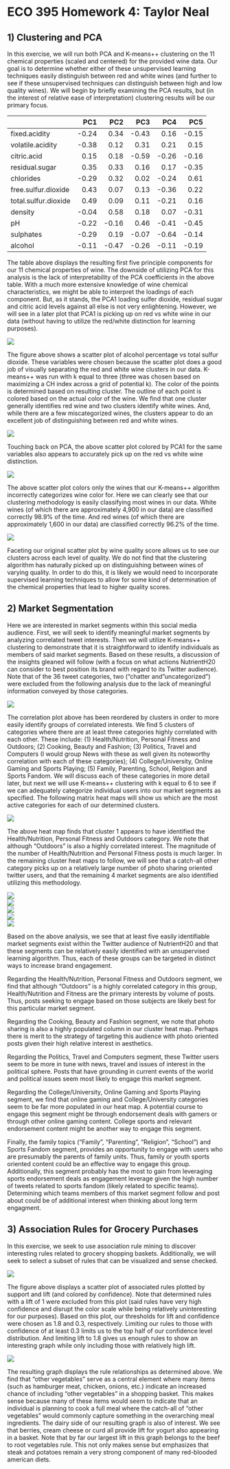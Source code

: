 ECO 395 Homework 4: Taylor Neal
================

## 1) Clustering and PCA

In this exercise, we will run both PCA and K-means++ clustering on the
11 chemical properties (scaled and centered) for the provided wine data.
Our goal is to determine whether either of these unsupervised learning
techniques easily distinguish between red and white wines (and further
to see if these unsupervised techniques can distinguish between high and
low quality wines). We will begin by briefly examining the PCA results,
but (in the interest of relative ease of interpretation) clustering
results will be our primary focus.

|                      |   PC1 |   PC2 |   PC3 |   PC4 |   PC5 |
|:---------------------|------:|------:|------:|------:|------:|
| fixed.acidity        | -0.24 |  0.34 | -0.43 |  0.16 | -0.15 |
| volatile.acidity     | -0.38 |  0.12 |  0.31 |  0.21 |  0.15 |
| citric.acid          |  0.15 |  0.18 | -0.59 | -0.26 | -0.16 |
| residual.sugar       |  0.35 |  0.33 |  0.16 |  0.17 | -0.35 |
| chlorides            | -0.29 |  0.32 |  0.02 | -0.24 |  0.61 |
| free.sulfur.dioxide  |  0.43 |  0.07 |  0.13 | -0.36 |  0.22 |
| total.sulfur.dioxide |  0.49 |  0.09 |  0.11 | -0.21 |  0.16 |
| density              | -0.04 |  0.58 |  0.18 |  0.07 | -0.31 |
| pH                   | -0.22 | -0.16 |  0.46 | -0.41 | -0.45 |
| sulphates            | -0.29 |  0.19 | -0.07 | -0.64 | -0.14 |
| alcohol              | -0.11 | -0.47 | -0.26 | -0.11 | -0.19 |

The table above displays the resulting first five principle components
for our 11 chemical properties of wine. The downside of utilizing PCA
for this analysis is the lack of interpretability of the PCA
coefficients in the above table. With a much more extensive knowledge of
wine chemical characteristics, we might be able to interpret the
loadings of each component. But, as it stands, the PCA1 loading sulfer
dioxide, residual sugar and citric acid levels against all else is not
very enlightening. However, we will see in a later plot that PCA1 is
picking up on red vs white wine in our data (without having to utilize
the red/white distinction for learning purposes).

<img src="taylor-neal-hw4_files/figure-gfm/tot-sulf-diox-alc-1-1.png" style="display: block; margin: auto;" />

The figure above shows a scatter plot of alcohol percentage vs total
sulfur dioxide. These variables were chosen because the scatter plot
does a good job of visually separating the red and white wine clusters
in our data. K-means++ was run with k equal to three (three was chosen
based on maximizing a CH index across a grid of potential k). The color
of the points is determined based on resulting cluster. The outline of
each point is colored based on the actual color of the wine. We find
that one cluster generally identifies red wine and two clusters identify
white wines. And, while there are a few miscategorized wines, the
clusters appear to do an excellent job of distinguishing between red and
white wines.

<img src="taylor-neal-hw4_files/figure-gfm/PCA-scatter-1.png" style="display: block; margin: auto;" />

Touching back on PCA, the above scatter plot colored by PCA1 for the
same variables also appears to accurately pick up on the red vs white
wine distinction.

<img src="taylor-neal-hw4_files/figure-gfm/tot-sulf-diox-alc-2-1.png" style="display: block; margin: auto;" />

The above scatter plot colors only the wines that our K-means++
algorithm incorrectly categorizes wine color for. Here we can clearly
see that our clustering methodology is easily classifying most wines in
our data. White wines (of which there are approximately 4,900 in our
data) are classified correctly 98.9% of the time. And red wines (of
which there are approximately 1,600 in our data) are classified
correctly 96.2% of the time.

<img src="taylor-neal-hw4_files/figure-gfm/tot-sulf-diox-alc-3-1.png" style="display: block; margin: auto;" />

Faceting our original scatter plot by wine quality score allows us to
see our clusters across each level of quality. We do not find that the
clustering algorithm has naturally picked up on distinguishing between
wines of varying quality. In order to do this, it is likely we would
need to incorporate supervised learning techniques to allow for some
kind of determination of the chemical properties that lead to higher
quality scores.

## 2) Market Segmentation

Here we are interested in market segments within this social media
audience. First, we will seek to identify meaningful market segments by
analyzing correlated tweet interests. Then we will utilize K-means++
clustering to demonstrate that it is straightforward to identify
individuals as members of said market segments. Based on these results,
a discussion of the insights gleaned will follow (with a focus on what
actions NutrientH20 can consider to best position its brand with regard
to its Twitter audience). Note that of the 36 tweet categories, two
(“chatter and”uncategorized”) were excluded from the following analysis
due to the lack of meaningful information conveyed by those categories.

<img src="taylor-neal-hw4_files/figure-gfm/social-marketing-cor-1.png" style="display: block; margin: auto;" />

The correlation plot above has been reordered by clusters in order to
more easily identify groups of correlated interests. We find 5 clusters
of categories where there are at least three categories highly
correlated with each other. These include: (1) Health/Nutrition,
Personal Fitness and Outdoors; (2) Cooking, Beauty and Fashion; (3)
Politics, Travel and Computers (I would group News with these as well
given its noteworthy correlation with each of these categories); (4)
College/University, Online Gaming and Sports Playing; (5) Family,
Parenting, School, Religion and Sports Fandom. We will discuss each of
these categories in more detail later, but next we will use K-means++
clustering with k equal to 6 to see if we can adequately categorize
individual users into our market segments as specified. The following
matrix heat maps will show us which are the most active categories for
each of our determined clusters.

<img src="taylor-neal-hw4_files/figure-gfm/heat-matrix-1-1.png" style="display: block; margin: auto;" />

The above heat map finds that cluster 1 appears to have identified the
Health/Nutrition, Personal Fitness and Outdoors category. We note that
although “Outdoors” is also a highly correlated interest. The magnitude
of the number of Health/Nutrition and Personal Fitness posts is much
larger. In the remaining cluster heat maps to follow, we will see that a
catch-all other category picks up on a relatively large number of photo
sharing oriented twitter users, and that the remaining 4 market segments
are also identified utilizing this methodology.

<img src="taylor-neal-hw4_files/figure-gfm/heat-matrix-2-1.png" style="display: block; margin: auto;" />

<img src="taylor-neal-hw4_files/figure-gfm/heat-matrix-3-1.png" style="display: block; margin: auto;" />

<img src="taylor-neal-hw4_files/figure-gfm/heat-matrix-4-1.png" style="display: block; margin: auto;" />

<img src="taylor-neal-hw4_files/figure-gfm/heat-matrix-5-1.png" style="display: block; margin: auto;" />

<img src="taylor-neal-hw4_files/figure-gfm/heat-matrix-6-1.png" style="display: block; margin: auto;" />

Based on the above analysis, we see that at least five easily
identifiable market segments exist within the Twitter audience of
NutrientH20 and that these segments can be relatively easily identified
with an unsupervised learning algorithm. Thus, each of these groups can
be targeted in distinct ways to increase brand engagement.

Regarding the Health/Nutrition, Personal Fitness and Outdoors segment,
we find that although “Outdoors” is a highly correlated category in this
group, Health/Nutrition and Fitness are the primary interests by volume
of posts. Thus, posts seeking to engage based on those subjects are
likely best for this particular market segment.

Regarding the Cooking, Beauty and Fashion segment, we note that photo
sharing is also a highly populated column in our cluster heat map.
Perhaps there is merit to the strategy of targeting this audience with
photo oriented posts given their high relative interest in aesthetics.

Regarding the Politics, Travel and Computers segment, these Twitter
users seem to be more in tune with news, travel and issues of interest
in the political sphere. Posts that have grounding in current events of
the world and political issues seem most likely to engage this market
segment.

Regarding the College/University, Online Gaming and Sports Playing
segment, we find that online gaming and College/University categories
seem to be far more populated in our heat map. A potential course to
engage this segment might be through endorsement deals with gamers or
through other online gaming content. College sports and relevant
endorsement content might be another way to engage this segment.

Finally, the family topics (“Family”, “Parenting”, “Religion”, “School”)
and Sports Fandom segment, provides an opportunity to engage with users
who are presumably the parents of family units. Thus, family or youth
sports oriented content could be an effective way to engage this group.
Additionally, this segment probably has the most to gain from leveraging
sports endorsement deals as engagement leverage given the high number of
tweets related to sports fandom (likely related to specific teams).
Determining which teams members of this market segment follow and post
about could be of additional interest when thinking about long term
engagment.

## 3) Association Rules for Grocery Purchases

In this exercise, we seek to use association rule mining to discover
interesting rules related to grocery shopping baskets. Additionally, we
will seek to select a subset of rules that can be visualized and sense
checked.

<img src="taylor-neal-hw4_files/figure-gfm/rules-scatter-1.png" style="display: block; margin: auto;" />

The figure above displays a scatter plot of associated rules plotted by
support and lift (and colored by confidence). Note that determined rules
with a lift of 1 were excluded from this plot (said rules have very high
confidence and disrupt the color scale while being relatively
uninteresting for our purposes). Based on this plot, our thresholds for
lift and confidence were chosen as 1.8 and 0.3, respectively. Limiting
our rules to those with confidence of at least 0.3 limits us to the top
half of our confidence level distribution. And limiting lift to 1.8
gives us enough rules to show an interesting graph while only including
those with relatively high lift.

<img src="taylor-neal-hw4_files/figure-gfm/rules-graph-1.png" style="display: block; margin: auto;" />

The resulting graph displays the rule relationships as determined above.
We find that “other vegetables” serve as a central element where many
items (such as hamburger meat, chicken, onions, etc.) indicate an
increased chance of including “other vegetables” in a shopping basket.
This makes sense because many of these items would seem to indicate that
an individual is planning to cook a full meal where the catch-all of
“other vegetables” would commonly capture something in the overarching
meal ingredients. The dairy side of our resulting graph is also of
interest. We see that berries, cream cheese or curd all provide lift for
yogurt also appearing in a basket. Note that by far our largest lift in
this graph belongs to the beef to root vegetables rule. This not only
makes sense but emphasizes that steak and potatoes remain a very strong
component of many red-blooded american diets.
